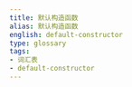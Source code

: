 ```yaml
---
title: 默认构造函数
alias: 默认构造函数
english: default-constructor
type: glossary
tags:
- 词汇表
- default-constructor
---
```

 